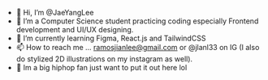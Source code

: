 - 👋 Hi, I’m @JaeYangLee
- 👀 I’m a Computer Science student practicing coding especially Frontend development and UI/UX designing.
- 🌱 I’m currently learning Figma, React.js and TailwindCSS
- 📫 How to reach me ... ramosjianlee@gmail.com or @jlanl33 on IG (I also do stylized 2D illustrations on my instagram as well).
- 👀 Im a big hiphop fan just want to put it out here lol

<!---
JaeYangLee/JaeYangLee is a ✨ special ✨ repository because its `README.md` (this file) appears on your GitHub profile.
You can click the Preview link to take a look at your changes.
--->
